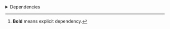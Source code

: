 <details>
<summary>Dependencies</summary>

|Dependency[^1]|Before|After|Change|Package|Environments|
|-|-|-|-|-|-|
|**pip**|23.3.2|24.0|Major Upgrade|conda|*all envs* on {linux-64, osx-64, win-64}<br/>{lint, pl014, pl015, pl016, pl017, pl018, pl019, pl020, py310, py311, py312, py39} on osx-arm64|
|**pip**|23.3.1|24.0|Major Upgrade|conda|default on osx-arm64|
|**pytest-cov**|4.1.0|5.0.0|Major Upgrade|conda|{default, pl014, pl015, pl016, pl017, pl018, pl019, pl020, py310, py311, py312, py39} on *all platforms*|
|**hatchling**|1.21.1|1.24.2|Minor Upgrade|conda|*all*|
|**hypothesis**|6.97.4|6.103.2|Minor Upgrade|conda|{pl014, pl015, pl016, pl017, pl018, pl019, pl020, py310, py311, py312, py39} on {linux-64, osx-64, win-64}<br/>default on *all platforms*|
|**hypothesis**|6.97.1|6.103.2|Minor Upgrade|conda|{pl017, pl018, pl019, pl020, py310, py311, py312, py39} on osx-arm64|
|**hypothesis**|6.97.2|6.103.2|Minor Upgrade|conda|{pl014, pl015, pl016} on osx-arm64|
|**pre-commit**|3.6.0|3.7.1|Minor Upgrade|conda|lint on *all platforms*|
|**pytest**|8.0.0|8.2.2|Minor Upgrade|conda|{default, pl014, pl015, pl016, pl017, pl018, pl019, pl020, py310, py311, py312, py39} on *all platforms*|
|**polars**|0.20.6|0.20.31|Patch Upgrade|conda|{lint, py310, py311, py312, py39} on *all platforms*<br/>default on {linux-64, osx-64, win-64}<br/>pl020 on win-64|
|**polars**|0.20.16|0.20.31|Patch Upgrade|conda|pl020 on {linux-64, osx-64, osx-arm64}|
|**polars**|0.20.3|0.20.31|Patch Upgrade|conda|default on osx-arm64|
|**python**|3.9.18|3.9.19|Patch Upgrade|conda|py39 on *all platforms*|
|**python**|3.12.1|3.12.3|Patch Upgrade|conda|{lint, py312} on *all platforms*<br/>default on {linux-64, osx-64, win-64}|
|**python**|3.12.0|3.12.3|Patch Upgrade|conda|default on osx-arm64|
|**python**|3.11.7|3.11.9|Patch Upgrade|conda|py311 on *all platforms*|
|**python**|3.10.13|3.10.14|Patch Upgrade|conda|py310 on *all platforms*|
|typing_extensions|4.9.0||Removed|conda|{default, lint, py311, py312} on win-64|
|ca-certificates|2023.11.17|2024.6.2|Major Upgrade|conda|*all*|
|libcxx|16.0.6|17.0.6|Major Upgrade|conda|*all envs* on {osx-64, osx-arm64}|
|llvm-openmp|17.0.6|18.1.7|Major Upgrade|conda|*all envs* on osx-64<br/>{lint, pl014, pl015, pl016, pl017, pl018, pl019, pl020, py310, py311, py312, py39} on osx-arm64|
|llvm-openmp|17.0.5|18.1.7|Major Upgrade|conda|default on osx-arm64|
|packaging|23.2|24.1|Major Upgrade|conda|*all*|
|setuptools|69.0.3|70.0.0|Major Upgrade|conda|*all envs* on {linux-64, osx-64, win-64}<br/>{lint, pl014, pl015, pl016, pl017, pl018, pl019, pl020, py310, py311, py312, py39} on osx-arm64|
|setuptools|68.2.2|70.0.0|Major Upgrade|conda|default on osx-arm64|
|tzdata|2023d|2024a|Major Upgrade|conda|*all envs* on {linux-64, osx-64, win-64}<br/>{lint, pl014, pl015, pl016, pl017, pl018, pl019, pl020, py310, py311, py312, py39} on osx-arm64|
|tzdata|2023c|2024a|Major Upgrade|conda|default on osx-arm64|
|coverage|7.4.4|7.5.3|Minor Upgrade|conda|{default, pl014, pl015, pl016, pl017, pl018, pl019, pl020, py310, py311, py312, py39} on *all platforms*|
|filelock|3.13.1|3.15.1|Minor Upgrade|conda|lint on *all platforms*|
|importlib-metadata|7.0.1|7.1.0|Minor Upgrade|conda|*all*|
|intel-openmp|2024.0.0|2024.1.0|Minor Upgrade|conda|*all envs* on win-64|
|libexpat|2.5.0|2.6.2|Minor Upgrade|conda|{default, lint, py311, py312} on *all platforms*|
|libhwloc|2.9.3|2.10.0|Minor Upgrade|conda|*all envs* on win-64|
|libsqlite|3.45.2|3.46.0|Minor Upgrade|conda|{pl014, pl015, pl016, pl017, pl018, pl019, pl020} on *all platforms*|
|libsqlite|3.44.2|3.46.0|Minor Upgrade|conda|{default, lint, py310, py311, py312, py39} on *all platforms*|
|libzlib|1.2.13|1.3.1|Minor Upgrade|conda|*all*|
|mkl|2024.0.0|2024.1.0|Minor Upgrade|conda|*all envs* on win-64|
|ncurses|6.4.20240210|6.5|Minor Upgrade|conda|{pl014, pl015, pl016, pl017, pl018, pl019, pl020} on {linux-64, osx-64, osx-arm64}|
|ncurses|6.4|6.5|Minor Upgrade|conda|{default, lint, py310, py311, py312, py39} on {linux-64, osx-64, osx-arm64}|
|nodeenv|1.8.0|1.9.1|Minor Upgrade|conda|lint on *all platforms*|
|openssl|3.2.1|3.3.1|Minor Upgrade|conda|*all envs* on {linux-64, osx-64, win-64}<br/>{lint, pl014, pl015, pl016, pl017, pl018, pl019, pl020} on osx-arm64|
|openssl|3.2.0|3.3.1|Minor Upgrade|conda|{default, py310, py311, py312, py39} on osx-arm64|
|pluggy|1.4.0|1.5.0|Minor Upgrade|conda|*all*|
|pycparser|2.21|2.22|Minor Upgrade|conda|lint on *all platforms*|
|tbb|2021.11.0|2021.12.0|Minor Upgrade|conda|*all envs* on win-64|
|trove-classifiers|2024.1.8|2024.5.22|Minor Upgrade|conda|*all*|
|typing_extensions|4.9.0|4.12.2|Minor Upgrade|conda|{pl016, pl017, pl018, pl020, py310, py39} on *all platforms*<br/>pl019 on {linux-64, osx-64, osx-arm64}|
|vc14_runtime|14.38.33130|14.40.33810|Minor Upgrade|conda|*all envs* on win-64|
|virtualenv|20.25.0|20.26.2|Minor Upgrade|conda|lint on *all platforms*|
|vs2015_runtime|14.38.33130|14.40.33810|Minor Upgrade|conda|*all envs* on win-64|
|wheel|0.42.0|0.43.0|Minor Upgrade|conda|*all envs* on {linux-64, osx-64, win-64}<br/>{lint, pl014, pl015, pl016, pl017, pl018, pl019, pl020, py310, py311, py312, py39} on osx-arm64|
|wheel|0.41.3|0.43.0|Minor Upgrade|conda|default on osx-arm64|
|zipp|3.17.0|3.19.2|Minor Upgrade|conda|*all*|
|identify|2.5.33|2.5.36|Patch Upgrade|conda|lint on *all platforms*|
|libopenblas|0.3.26|0.3.27|Patch Upgrade|conda|*all envs* on {linux-64, osx-64}<br/>{lint, pl014, pl015, pl016, pl017, pl018, pl019, pl020, py310, py311, py312, py39} on osx-arm64|
|libopenblas|0.3.25|0.3.27|Patch Upgrade|conda|default on osx-arm64|
|libxml2|2.12.4|2.12.7|Patch Upgrade|conda|*all envs* on win-64|
|numpy|1.26.3|1.26.4|Patch Upgrade|conda|{lint, py310, py311, py312, py39} on *all platforms*<br/>default on {linux-64, osx-64, win-64}|
|numpy|1.26.2|1.26.4|Patch Upgrade|conda|default on osx-arm64|
|platformdirs|4.2.0|4.2.2|Patch Upgrade|conda|lint on *all platforms*|
|ld_impl_linux-64|h41732ed_0|hf3520f5_4|Only build string|conda|*all envs* on linux-64|
|libblas|21_win64_mkl|22_win64_mkl|Only build string|conda|*all envs* on win-64|
|libblas|21_osxarm64_openblas|22_osxarm64_openblas|Only build string|conda|{lint, pl014, pl015, pl016, pl017, pl018, pl019, pl020, py310, py311, py312, py39} on osx-arm64|
|libblas|20_osxarm64_openblas|22_osxarm64_openblas|Only build string|conda|default on osx-arm64|
|libblas|21_osx64_openblas|22_osx64_openblas|Only build string|conda|*all envs* on osx-64|
|libblas|21_linux64_openblas|22_linux64_openblas|Only build string|conda|*all envs* on linux-64|
|libcblas|21_win64_mkl|22_win64_mkl|Only build string|conda|*all envs* on win-64|
|libcblas|21_osxarm64_openblas|22_osxarm64_openblas|Only build string|conda|{lint, pl014, pl015, pl016, pl017, pl018, pl019, pl020, py310, py311, py312, py39} on osx-arm64|
|libcblas|20_osxarm64_openblas|22_osxarm64_openblas|Only build string|conda|default on osx-arm64|
|libcblas|21_osx64_openblas|22_osx64_openblas|Only build string|conda|*all envs* on osx-64|
|libcblas|21_linux64_openblas|22_linux64_openblas|Only build string|conda|*all envs* on linux-64|
|libgcc-ng|h807b86a_4|h77fa898_9|Only build string|conda|*all envs* on linux-64|
|libgfortran|13_2_0_hd922786_2|13_2_0_hd922786_3|Only build string|conda|{lint, pl014, pl015, pl016, pl017, pl018, pl019, pl020, py310, py311, py312, py39} on osx-arm64|
|libgfortran|13_2_0_hd922786_1|13_2_0_hd922786_3|Only build string|conda|default on osx-arm64|
|libgfortran|13_2_0_h97931a8_2|13_2_0_h97931a8_3|Only build string|conda|*all envs* on osx-64|
|libgfortran-ng|h69a702a_4|h69a702a_9|Only build string|conda|*all envs* on linux-64|
|libgfortran5|hf226fd6_2|hf226fd6_3|Only build string|conda|{lint, pl014, pl015, pl016, pl017, pl018, pl019, pl020, py310, py311, py312, py39} on osx-arm64|
|libgfortran5|hf226fd6_1|hf226fd6_3|Only build string|conda|default on osx-arm64|
|libgfortran5|ha4646dd_4|h3d2ce59_9|Only build string|conda|*all envs* on linux-64|
|libgfortran5|h2873a65_2|h2873a65_3|Only build string|conda|*all envs* on osx-64|
|libgomp|h807b86a_4|h77fa898_9|Only build string|conda|*all envs* on linux-64|
|liblapack|21_win64_mkl|22_win64_mkl|Only build string|conda|*all envs* on win-64|
|liblapack|21_osxarm64_openblas|22_osxarm64_openblas|Only build string|conda|{lint, pl014, pl015, pl016, pl017, pl018, pl019, pl020, py310, py311, py312, py39} on osx-arm64|
|liblapack|20_osxarm64_openblas|22_osxarm64_openblas|Only build string|conda|default on osx-arm64|
|liblapack|21_osx64_openblas|22_osx64_openblas|Only build string|conda|*all envs* on osx-64|
|liblapack|21_linux64_openblas|22_linux64_openblas|Only build string|conda|*all envs* on linux-64|
|libstdcxx-ng|h7e041cc_4|hc0a3c3a_9|Only build string|conda|*all envs* on linux-64|
|vc|hcf57466_18|h8a93ad2_20|Only build string|conda|*all envs* on win-64|

</details>

[^1]: **Bold** means explicit dependency.
[^2]: Dependency got downgraded.
